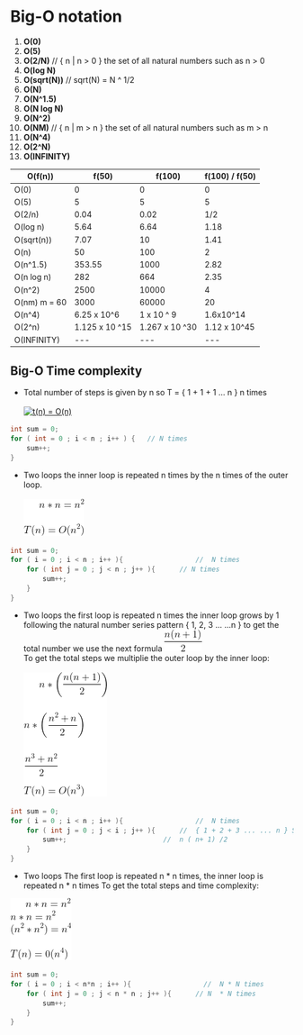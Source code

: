 
# Big-O notation 


1.  **O(0)**
2.  **O(5)**
3.  **O(2/N)**          //   { n | n > 0 } the set of all natural numbers such as n > 0 
4.  **O(log N)**
5.  **O(sqrt(N))**      // sqrt(N) = N ^ 1/2 
6.  **O(N)**            
7.  **O(N^1.5)**
8.  **O(N log N)**
9.  **O(N^2)**
10. **O(NM)**       //      { n | m > n  } the set of all natural numbers such as m > n   
11. **O(N^4)**
12. **O(2^N)**
13. **O(INFINITY)**

O(f(n)) | f(50) | f(100) | f(100) / f(50)
--------|-------|--------|--------------
O(0)    |   0   |    0   |   0 
O(5)    |   5   |    5   |  5 
O(2/n)  |   0.04|    0.02   |  1/2
O(log n)    |   5.64   |   6.64    |  1.18 
O(sqrt(n)) | 7.07 | 10 | 1.41 
O(n) | 50 | 100 | 2
O(n^1.5) | 353.55 | 1000 | 2.82
O(n log n) | 282 | 664 | 2.35
O(n^2) | 2500 | 10000 | 4 
O(nm) m = 60 | 3000 | 60000 | 20
O(n^4) | 6.25 x 10^6 | 1 x 10 ^ 9| 1.6x10^14
O(2^n)| 1.125 x 10 ^15 | 1.267  x 10 ^30 | 1.12 x 10^45
O(INFINITY) | --- | --- | --- 



## Big-O Time complexity

* Total number of steps is given by n so 
T = { 1 + 1 + 1 ... n } n times \
\
<a href="https://www.codecogs.com/eqnedit.php?latex=t(n)&space;=&space;O(n)" target="_blank"><img src="https://latex.codecogs.com/gif.latex?t(n)&space;=&space;O(n)" title="t(n) = O(n)" /></a>

```java
int sum = 0;
for ( int = 0 ; i < n ; i++ ) {   // N times
    sum++;
}
```

* Two loops the inner loop is repeated n times by the
n times of the outer loop.
\
\
![alt first ex](./img/firstex.gif)


```java
int sum = 0;
for ( i = 0 ; i < n ; i++ ){                  //  N times
	for ( int j = 0 ; j < n ; j++ ){      // N times
	 	sum++;
	}
}

```

* Two loops the first loop is repeated n times
the inner loop grows by 1 following the natural number
series pattern { 1, 2, 3 ... ...n }  to get the total number
we use the next formula  ![alt n (n + 0) / 2](./img/formula.gif)\
To get the total steps we multiplie the outer loop by the inner loop:\
\
![alt formula](./img/secondex.gif)
```java
int sum = 0;
for ( i = 0 ; i < n ; i++ ){                  //  N times
	for ( int j = 0 ; j < i ; j++ ){      //  { 1 + 2 + 3 ... ... n } Sum of the first n number of the series 
	 	sum++;                        //  n ( n+ 1) /2
	}
}


```

* Two loops
The first loop is repeated n * n times, the inner loop is repeated n * n times
To get the total steps and time complexity:

![alt third](./img/thirdex.gif)
```java
int sum = 0;
for ( i = 0 ; i < n*n ; i++ ){                  //  N * N times
	for ( int j = 0 ; j < n * n ; j++ ){      // N  * N times
	 	sum++;
	}
}

```

